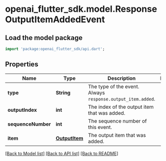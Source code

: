 # openai_flutter_sdk.model.ResponseOutputItemAddedEvent

## Load the model package
```dart
import 'package:openai_flutter_sdk/api.dart';
```

## Properties
Name | Type | Description | Notes
------------ | ------------- | ------------- | -------------
**type** | **String** | The type of the event. Always `response.output_item.added`.  | 
**outputIndex** | **int** | The index of the output item that was added.  | 
**sequenceNumber** | **int** | The sequence number of this event.  | 
**item** | [**OutputItem**](OutputItem.md) | The output item that was added.  | 

[[Back to Model list]](../README.md#documentation-for-models) [[Back to API list]](../README.md#documentation-for-api-endpoints) [[Back to README]](../README.md)


